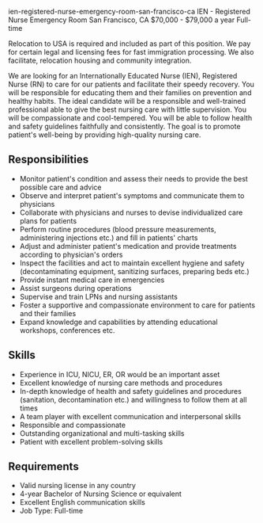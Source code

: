 ien-registered-nurse-emergency-room-san-francisco-ca
IEN - Registered Nurse Emergency Room
San Francisco, CA
$70,000 - $79,000 a year
Full-time



Relocation to USA is required and included as part of this position. We pay for certain legal and licensing fees for fast immigration processing. We also facilitate, relocation housing and community integration.

We are looking for an Internationally Educated Nurse (IEN), Registered Nurse (RN) to care for our patients and facilitate their speedy recovery. You will be responsible for educating them and their families on prevention and healthy habits. The ideal candidate will be a responsible and well-trained professional able to give the best nursing care with little supervision. You will be compassionate and cool-tempered. You will be able to follow health and safety guidelines faithfully and consistently. The goal is to promote patient's well-being by providing high-quality nursing care.

## Responsibilities

- Monitor patient's condition and assess their needs to provide the best possible care and advice
- Observe and interpret patient's symptoms and communicate them to physicians
- Collaborate with physicians and nurses to devise individualized care plans for patients
- Perform routine procedures (blood pressure measurements, administering injections etc.) and fill in patients' charts
- Adjust and administer patient's medication and provide treatments according to physician's orders
- Inspect the facilities and act to maintain excellent hygiene and safety (decontaminating equipment, sanitizing surfaces, preparing beds etc.)
- Provide instant medical care in emergencies
- Assist surgeons during operations
- Supervise and train LPNs and nursing assistants
- Foster a supportive and compassionate environment to care for patients and their families
- Expand knowledge and capabilities by attending educational workshops, conferences etc.

## Skills

- Experience in ICU, NICU, ER, OR would be an important asset
- Excellent knowledge of nursing care methods and procedures
- In-depth knowledge of health and safety guidelines and procedures (sanitation, decontamination etc.) and willingness to follow them at all times
- A team player with excellent communication and interpersonal skills
- Responsible and compassionate
- Outstanding organizational and multi-tasking skills
- Patient with excellent problem-solving skills

## Requirements

- Valid nursing license in any country
- 4-year Bachelor of Nursing Science or equivalent
- Excellent English communication skills
- Job Type: Full-time
